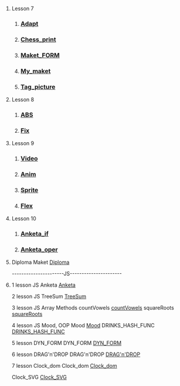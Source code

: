 1. Lesson 7
   1. ### [Adapt](https://seredyukb.github.io/FD1-143-20/Adapt/index.html)
   1. ### [Chess_print](https://seredyukb.github.io/FD1-143-20/Chess_print/index.html)
   1. ### [Maket_FORM](https://seredyukb.github.io/FD1-143-20/MAKET_FORM/index.html)
   1. ### [My_maket](https://seredyukb.github.io/FD1-143-20/My_maket/index.html)
   1. ### [Tag_picture](https://seredyukb.github.io/FD1-143-20/Tag_picture/index.html)
2. Lesson 8
   1. ### [ABS](https://seredyukb.github.io/FD1-143-20/ABS/index.html)
   1. ### [Fix](https://seredyukb.github.io/FD1-143-20/fix/index.html)
3. Lesson 9
   1. ### [Video](https://seredyukb.github.io/FD1-143-20/GALLERY/index.html)
   1. ### [Anim](https://seredyukb.github.io/FD1-143-20/TEST_ANIM/index.html)
   1. ### [Sprite](https://seredyukb.github.io/FD1-143-20/Sprite/index.html)
   1. ### [Flex](https://seredyukb.github.io/FD1-143-20/FLEX/index.html)
4. Lesson 10
   1. ### [Anketa_if](https://seredyukb.github.io/FD1-143-20/JS/Lesson_1/anketa_if.html)
   2. ### [Anketa_oper](https://seredyukb.github.io/FD1-143-20/JS/Lesson_1/anketa_oper.html)
5. Diploma
   Maket [Diploma](https://seredyukb.github.io/FD1-143-20/Diploma/index.html)
   
   ----------------------JS----------------------
1. 1 lesson JS
   Anketa [Anketa](https://seredyukb.github.io/FD1-143-20/JS/Lesson_1/anketa.html)
   
   
   2 lesson JS
   TreeSum [TreeSum](https://seredyukb.github.io/FD1-143-20/JS/Lesson_2/index.html)
   


   3 lesson JS Array Methods
   countVowels [countVowels](https://seredyukb.github.io/FD1-143-20/JS/Lesson_3/countVowels.html)
   squareRoots [squareRoots](https://seredyukb.github.io/FD1-143-20/JS/Lesson_3/squareRoots.html)
   
   4 lesson JS Mood, OOP
   Mood [Mood](https://seredyukb.github.io/FD1-143-20/JS/Lesson_4/Mood.html)
   DRINKS_HASH_FUNC [DRINKS_HASH_FUNC](https://seredyukb.github.io/FD1-143-20/JS/Lesson_4/DRINKS_HASH_FUNC.html)
   
   5 lesson DYN_FORM
   DYN_FORM [DYN_FORM](https://seredyukb.github.io/FD1-143-20/JS/Lesson_5/index.html)
  
   6 lesson DRAG'n'DROP
   DRAG'n'DROP [DRAG'n'DROP](https://seredyukb.github.io/FD1-143-20/JS/Lesson_6/index.html)

   7 lesson Clock_dom
   Clock_dom [Clock_dom](https://seredyukb.github.io/FD1-143-20/JS/Lesson_7/Clock_dom/index.html)
   
   Clock_SVG [Clock_SVG](https://seredyukb.github.io/FD1-143-20/JS/Lesson_7/Clock_SVG/index.html)
   
   
  

   

